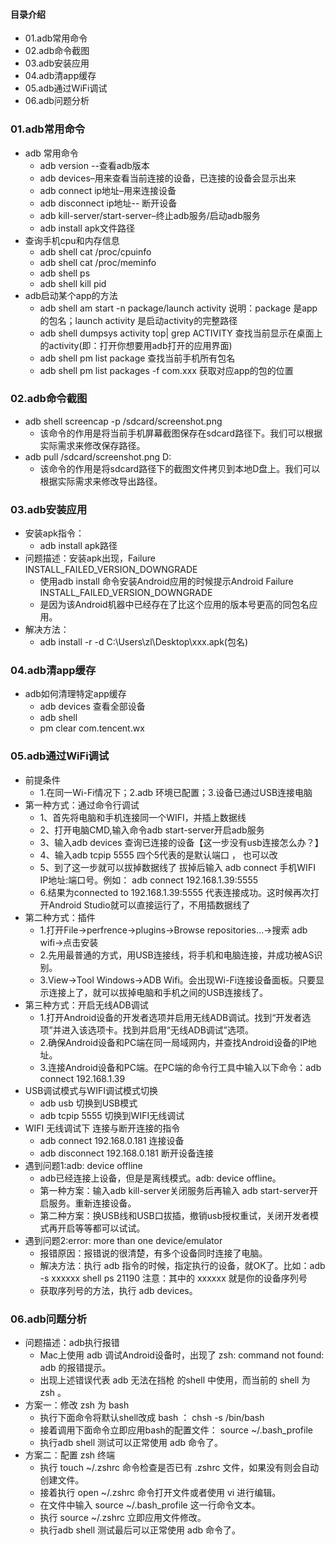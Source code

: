 #### 目录介绍
- 01.adb常用命令
- 02.adb命令截图
- 03.adb安装应用
- 04.adb清app缓存
- 05.adb通过WiFi调试
- 06.adb问题分析



### 01.adb常用命令
- adb 常用命令
  - adb version --查看adb版本
  - adb devices–用来查看当前连接的设备，已连接的设备会显示出来
  - adb connect ip地址–用来连接设备
  - adb disconnect ip地址-- 断开设备
  - adb kill-server/start-server–终止adb服务/启动adb服务
  - adb install apk文件路径
- 查询手机cpu和内存信息
  - adb shell cat /proc/cpuinfo
  - adb shell cat /proc/meminfo
  - adb shell ps
  - adb shell kill pid
- adb启动某个app的方法
  - adb shell am start -n package/launch activity   说明：package 是app的包名；launch activity 是启动activity的完整路径
  - adb shell dumpsys activity top| grep ACTIVITY   查找当前显示在桌面上的activity(即：打开你想要用adb打开的应用界面)
  - adb shell pm list package    查找当前手机所有包名
  - adb shell pm list packages -f com.xxx     获取对应app的包的位置



### 02.adb命令截图
- adb shell screencap -p /sdcard/screenshot.png
  - 该命令的作用是将当前手机屏幕截图保存在sdcard路径下。我们可以根据实际需求来修改保存路径。
- adb pull /sdcard/screenshot.png D:
  - 该命令的作用是将sdcard路径下的截图文件拷贝到本地D盘上。我们可以根据实际需求来修改导出路径。



### 03.adb安装应用
- 安装apk指令：
  - adb install apk路径
- 问题描述：安装apk出现，Failure INSTALL_FAILED_VERSION_DOWNGRADE
  - 使用adb install 命令安装Android应用的时候提示Android Failure INSTALL_FAILED_VERSION_DOWNGRADE
  - 是因为该Android机器中已经存在了比这个应用的版本号更高的同包名应用。
- 解决方法：
  - adb install -r -d C:\Users\zl\Desktop\xxx.apk(包名)



### 04.adb清app缓存
- adb如何清理特定app缓存
  - adb devices 查看全部设备
  - adb shell
  - pm clear com.tencent.wx


### 05.adb通过WiFi调试
- 前提条件
    - 1.在同一Wi-Fi情况下；2.adb 环境已配置；3.设备已通过USB连接电脑
- 第一种方式：通过命令行调试
    - 1、首先将电脑和手机连接同一个WIFI，并插上数据线
    - 2、打开电脑CMD,输入命令adb start-server开启adb服务
    - 3、输入adb devices 查询已连接的设备【这一步没有usb连接怎么办？】
    - 4、输入adb tcpip 5555 四个5代表的是默认端口 ， 也可以改
    - 5、到了这一步就可以拔掉数据线了 拔掉后输入 adb connect 手机WIFI IP地址:端口号。例如： adb connect 192.168.1.39:5555
    - 6.结果为connected to 192.168.1.39:5555 代表连接成功。这时候再次打开Android Studio就可以直接运行了，不用插数据线了
- 第二种方式：插件
    - 1.打开File->perfrence->plugins->Browse repositories…->搜索 adb wifi->点击安装
    - 2.先用最普通的方式，用USB连接线，将手机和电脑连接，并成功被AS识别。
    - 3.View->Tool Windows->ADB Wifi。会出现Wi-Fi连接设备面板。只要显示连接上了，就可以拔掉电脑和手机之间的USB连接线了。
- 第三种方式：开启无线ADB调试
    - 1.打开Android设备的开发者选项并启用无线ADB调试。找到“开发者选项”并进入该选项卡。找到并启用“无线ADB调试”选项。
    - 2.确保Android设备和PC端在同一局域网内，并查找Android设备的IP地址。
    - 3.连接Android设备和PC端。在PC端的命令行工具中输入以下命令：adb connect 192.168.1.39
- USB调试模式与WIFI调试模式切换
    - adb usb 切换到USB模式
    - adb tcpip 5555 切换到WIFI无线调试
- WIFI 无线调试下 连接与断开连接的指令
    - adb connect 192.168.0.181 连接设备
    - adb disconnect 192.168.0.181 断开设备连接
- 遇到问题1:adb: device offline
    - adb已经连接上设备，但是是离线模式。adb: device offline。
    - 第一种方案：输入adb kill-server关闭服务后再输入 adb start-server开启服务。重新连接设备。
    - 第二种方案：换USB线和USB口拔插，撤销usb授权重试，关闭开发者模式再开启等等都可以试试。
- 遇到问题2:error: more than one device/emulator
  - 报错原因：报错说的很清楚，有多个设备同时连接了电脑。
  - 解决方法：执行 adb 指令的时候，指定执行的设备，就OK了。比如：adb -s xxxxxx shell ps 21190 注意：其中的 xxxxxx 就是你的设备序列号
  - 获取序列号的方法，执行 adb devices。



### 06.adb问题分析
- 问题描述：adb执行报错
  - Mac上使用 adb 调试Android设备时，出现了 zsh: command not found: adb 的报错提示。
  - 出现上述错误代表 adb 无法在挡枪 的shell 中使用，而当前的 shell 为 zsh 。
- 方案一：修改 zsh 为 bash
    - 执行下面命令将默认shell改成 bash ： chsh -s /bin/bash
    - 接着调用下面命令立即应用bash的配置文件： source ~/.bash_profile
    - 执行adb shell 测试可以正常使用 adb 命令了。
- 方案二：配置 zsh 终端
    - 执行 touch ~/.zshrc 命令检查是否已有 .zshrc 文件，如果没有则会自动创建文件。
    - 接着执行 open ~/.zshrc 命令打开文件或者使用 vi 进行编辑。
    - 在文件中输入 source ~/.bash_profile 这一行命令文本。
    - 执行 source ~/.zshrc 立即应用文件修改。
    - 执行adb shell 测试最后可以正常使用 adb 命令了。





